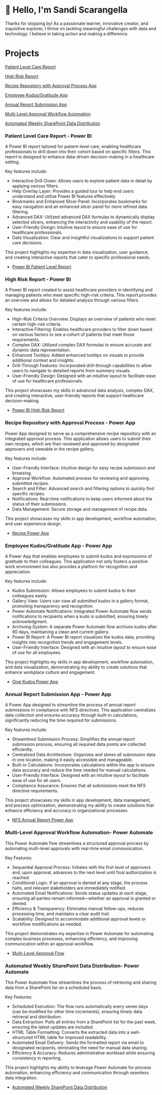 
# 👋 Hello, I'm Sandi Scarangella
Thanks for stopping by! As a passionate learner, innovative creator, and inquisitive explorer, I thrive on tackling meaningful challenges with data and technology. I believe in taking action and making a difference.

# Projects

[Patient Level Care Report](https://github.com/ScarSL923/SandiPortfolio?tab=readme-ov-file#patient-level-care-report---power-bi)

[High Risk Report](https://github.com/ScarSL923/SandiPortfolio?tab=readme-ov-file#high-risk-report---power-bi)

[Recipe Repository with Approval Process App](https://github.com/ScarSL923/SandiPortfolio?tab=readme-ov-file#recipe-repository-with-approval-process---power-app)

[Employee Kudos/Gratitude App](https://github.com/ScarSL923/SandiPortfolio?tab=readme-ov-file#employee-kudosgratitude-app---power-app)

[Annual Report Submission App](https://github.com/ScarSL923/SandiPortfolio?tab=readme-ov-file#annual-report-submission-app---power-app)

[Multi-Level Approval Workflow Automation](https://github.com/ScarSL923/SandiPortfolio/blob/main/README.md#multi-level-approval-workflow-automation--power-automate)

[Automated Weekly SharePoint Data Distribution](https://github.com/ScarSL923/SandiPortfolio/blob/main/README.md#automated-weekly-sharepoint-data-distribution--power-automate)
    
### Patient Level Care Report - Power BI
A Power BI report tailored for patient-level care, enabling healthcare professionals to drill down into their cohort based on specific filters. This report is designed to enhance data-driven decision-making in a healthcare setting. 

Key features include:
- Interactive Drill-Down: Allows users to explore patient data in detail by applying various filters.
- Help Overlay Layer: Provides a guided tour to help end users understand and utilize Power BI features effectively.
- Bookmarks and Enhanced Slicer Panel: Incorporates bookmarks for easy navigation and an enhanced slicer panel for more refined data filtering.
- Advanced DAX: Utilized advanced DAX formulas to dynamically display selected slicers, enhancing the interactivity and usability of the report.
- User-Friendly Design: Intuitive layout to ensure ease of use for healthcare professionals.
- Data Visualization: Clear and insightful visualizations to support patient care decisions.
  
This project highlights my expertise in data visualization, user guidance, and creating interactive reports that cater to specific professional needs.
- [Power BI Patient Level Report](https://youtu.be/-_dLST4bwgY)

### High Risk Report - Power BI
A Power BI report created to assist healthcare providers in identifying and managing patients who meet specific high-risk criteria. This report provides an overview and allows for detailed analysis through various filters. 

Key features include:
- High-Risk Criteria Overview: Displays an overview of patients who meet certain high-risk criteria.
- Interactive Filtering: Enables healthcare providers to filter down based on various factors to see a cohort of patients that meet those requirements.
- Complex DAX: Utilized complex DAX formulas to ensure accurate and dynamic data representation.
- Enhanced Tooltips: Added enhanced tooltips on visuals to provide additional context and insights.
- Drill-Through Features: Incorporated drill-through capabilities to allow users to navigate to detailed reports from summary visuals.
- User-Friendly Design: Designed with an intuitive layout to facilitate ease of use for healthcare professionals.
  
This project showcases my skills in advanced data analysis, complex DAX, and creating interactive, user-friendly reports that support healthcare decision-making.
- [Power BI High Risk Report](https://youtu.be/K4hFjkJi1tw)

### Recipe Repository with Approval Process - Power App
Power App designed to serve as a comprehensive recipe repository with an integrated approval process. This application allows users to submit their own recipes, which are then reviewed and approved by designated approvers and viewable in the recipe gallery. 

Key features include:
- User-Friendly Interface: Intuitive design for easy recipe submission and browsing.
- Approval Workflow: Automated process for reviewing and approving submitted recipes.
- Search and Filter: Advanced search and filtering options to quickly find specific recipes.
- Notifications: Real-time notifications to keep users informed about the status of their submissions.
- Data Management: Secure storage and management of recipe data.
  
This project showcases my skills in app development, workflow automation, and user experience design.
- [Recipe Power App](https://youtu.be/Hh13ib7AfN0)

### Employee Kudos/Gratitude App - Power App
A Power App that enables employees to submit kudos and expressions of gratitude to their colleagues. This application not only fosters a positive work environment but also provides a platform for recognition and appreciation. 

Key features include:
- Kudos Submission: Allows employees to submit kudos to their colleagues easily.
- Gallery View: Users can view all submitted kudos in a gallery format, promoting transparency and recognition.
- Power Automate Notifications: Integrated Power Automate flow sends notifications to recipients when a kudo is submitted, ensuring timely acknowledgment.
- Archiving System: A separate Power Automate flow archives kudos after 90 days, maintaining a clean and current gallery.
- Power BI Report: A Power BI report visualizes the kudos data, providing insights into recognition trends and engagement levels.
- User-Friendly Interface: Designed with an intuitive layout to ensure ease of use for all employees.

This project highlights my skills in app development, workflow automation, and data visualization, demonstrating my ability to create solutions that enhance workplace culture and engagement.
- [Give Kudos Power App](https://youtu.be/GZbGwCvSHvI)

### Annual Report Submission App - Power App
A Power App designed to streamline the process of annual report submissions in compliance with NFS directives. This application centralizes data collection and ensures accuracy through built-in calculations, significantly reducing the time required for submissions. 

Key features include:
- Streamlined Submission Process: Simplifies the annual report submission process, ensuring all required data points are collected efficiently.
- Centralized Data Architecture: Organizes and stores all submission data in one location, making it easily accessible and manageable.
- Built-In Calculations: Incorporates calculations within the app to ensure data accuracy and reduce the time needed for manual calculations.
- User-Friendly Interface: Designed with an intuitive layout to facilitate ease of use for all users.
- Compliance Assurance: Ensures that all submissions meet the NFS directive requirements.

This project showcases my skills in app development, data management, and process optimization, demonstrating my ability to create solutions that enhance efficiency and accuracy in organizational processes.
- [NFS Annual Report Power App](https://youtu.be/xyL4W19yjXk)

### Multi-Level Approval Workflow Automation- Power Automate
This Power Automate flow streamlines a structured approval process by automating multi-level approvals with real-time email communication.

Key Features:
- Sequential Approval Process: Initiates with the first level of approvers and, upon approval, advances to the next level until final authorization is reached.
- Conditional Logic: If an approval is denied at any stage, the process halts, and relevant stakeholders are immediately notified.
- Automated Email Notifications: Sends status updates at each stage, ensuring all parties remain informed—whether an approval is granted or denied.
- Efficiency & Transparency: Eliminates manual follow-ups, reduces processing time, and maintains a clear audit trail.
- Scalability: Designed to accommodate additional approval levels or workflow modifications as needed.

This project demonstrates my expertise in Power Automate for automating complex business processes, enhancing efficiency, and improving communication within an approval workflow.
- [Multi-Level Approval Flow](https://youtu.be/I1OjDwnhja4)
  
### Automated Weekly SharePoint Data Distribution- Power Automate
This Power Automate flow streamlines the process of retrieving and sharing data from a SharePoint list on a scheduled basis.

Key Features:
- Scheduled Execution: The flow runs automatically every seven days (can be modified for other time increments), ensuring timely data retrieval and distribution.
- Data Extraction: Pulls all entries from a SharePoint list for the past week, ensuring the latest updates are included.
- HTML Table Formatting: Converts the extracted data into a well-structured HTML table for improved readability.
- Automated Email Delivery: Sends the formatted report via email to designated recipients, eliminating the need for manual data sharing.
- Efficiency & Accuracy: Reduces administrative workload while ensuring consistency in reporting.

This project highlights my ability to leverage Power Automate for process automation, enhancing efficiency and communication through seamless data integration.
- [Automated Weekly SharePoint Data Distribution](https://youtu.be/YcRtjpprnYw)



